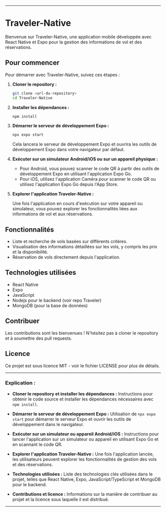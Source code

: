 
---

# Traveler-Native

Bienvenue sur Traveler-Native, une application mobile développée avec React Native et Expo pour la gestion des informations de vol et des réservations.

## Pour commencer

Pour démarrer avec Traveler-Native, suivez ces étapes :

1. **Cloner le repository :**

   ```bash
   git clone <url-du-repository>
   cd Traveler-Native
   ```

2. **Installer les dépendances :**

   ```bash
   npm install
   ```

3. **Démarrer le serveur de développement Expo :**

   ```bash
   npx expo start
   ```

   Cela lancera le serveur de développement Expo et ouvrira les outils de développement Expo dans votre navigateur par défaut.

4. **Exécuter sur un simulateur Android/iOS ou sur un appareil physique :**

   - Pour Android, vous pouvez scanner le code QR à partir des outils de développement Expo en utilisant l'application Expo Go.
   - Pour iOS, utilisez l'application Caméra pour scanner le code QR ou utilisez l'application Expo Go depuis l'App Store.

5. **Explorer l'application Traveler-Native :**

   Une fois l'application en cours d'exécution sur votre appareil ou simulateur, vous pouvez explorer les fonctionnalités liées aux informations de vol et aux réservations.

## Fonctionnalités

- Liste et recherche de vols basées sur différents critères.
- Visualisation des informations détaillées sur les vols, y compris les prix et la disponibilité.
- Réservation de vols directement depuis l'application.

## Technologies utilisées

- React Native
- Expo
- JavaScript
- Nodejs pour le backend (voir repo Traveler)
- MongoDB (pour la base de données)

## Contribuer

Les contributions sont les bienvenues ! N'hésitez pas à cloner le repository et à soumettre des pull requests.

## Licence

Ce projet est sous licence MIT - voir le fichier LICENSE pour plus de détails.

---

### Explication :

- **Cloner le repository et installer les dépendances :** Instructions pour obtenir le code source et installer les dépendances nécessaires avec `npm install`.

- **Démarrer le serveur de développement Expo :** Utilisation de `npx expo start` pour démarrer le serveur Expo et ouvrir les outils de développement dans le navigateur.

- **Exécuter sur un simulateur ou appareil Android/iOS :** Instructions pour lancer l'application sur un simulateur ou appareil en utilisant Expo Go et en scannant le code QR.

- **Explorer l'application Traveler-Native :** Une fois l'application lancée, les utilisateurs peuvent explorer les fonctionnalités de gestion des vols et des réservations.

- **Technologies utilisées :** Liste des technologies clés utilisées dans le projet, telles que React Native, Expo, JavaScript/TypeScript et MongoDB pour le backend.

- **Contributions et licence :** Informations sur la manière de contribuer au projet et la licence sous laquelle il est distribué.

---

